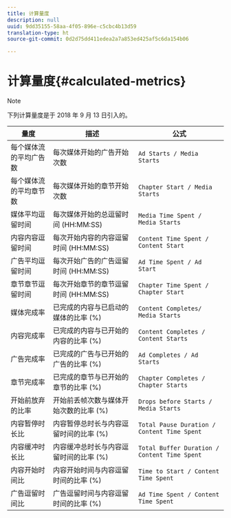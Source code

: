 ```yaml
---
title: 计算量度
description: null
uuid: 9dd35155-58aa-4f05-896e-c5cbc4b13d59
translation-type: ht
source-git-commit: 0d2d75dd411edea2a7a853ed425af5c6da154b06

---
```



# 计算量度{#calculated-metrics}

>[!NOTE]
>
>下列计算量度是于 2018 年 9 月 13 日引入的。

| 量度 | 描述 | 公式 |
|---|---|---|
| 每个媒体流的平均广告数 | 每次媒体开始的广告开始次数 | `Ad Starts / Media Starts` |
| 每个媒体流的平均章节数 | 每次媒体开始的章节开始次数 | `Chapter Start / Media Starts` |
| 媒体平均逗留时间 | 每次媒体开始的总逗留时间 (HH:MM:SS) | `Media Time Spent / Media Starts` |
| 内容内容逗留时间 | 每次开始内容的内容逗留时间 (HH:MM:SS) | `Content Time Spent / Content Start` |
| 广告平均逗留时间 | 每次开始广告的广告逗留时间 (HH:MM:SS) | `Ad Time Spent / Ad Start` |
| 章节章节逗留时间 | 每次开始章节的章节逗留时间 (HH:MM:SS) | `Chapter Time Spent / Chapter Start` |
| 媒体完成率 | 已完成的内容与已启动的媒体的比率 (%) | `Content Completes/ Media Starts` |
| 内容完成率 | 已完成的内容与已开始的内容的比率 (%) | `Content Completes / Content Starts` |
| 广告完成率 | 已完成的广告与已开始的广告的比率 (%) | `Ad Completes / Ad Starts` |
| 章节完成率 | 已完成的章节与已开始的章节的比率 (%) | `Chapter Completes / Chapter Starts` |
| 开始前放弃的比率 | 开始前丢帧次数与媒体开始次数的比率 (%) | `Drops before Starts / Media Starts` |
| 内容暂停时长比 | 内容暂停总时长与内容逗留时间的比率 (%) | `Total Pause Duration / Content Time Spent` |
| 内容缓冲时长比 | 内容缓冲总时长与内容逗留时间的比率 (%) | `Total Buffer Duration / Content Time Spent` |
| 内容开始时间比 | 内容开始时间与内容逗留时间的比率 (%) | `Time to Start / Content Time Spent` |
| 广告逗留时间比 | 广告逗留时间与内容逗留时间的比率 (%) | `Ad Time Spent / Content Time Spent` |
